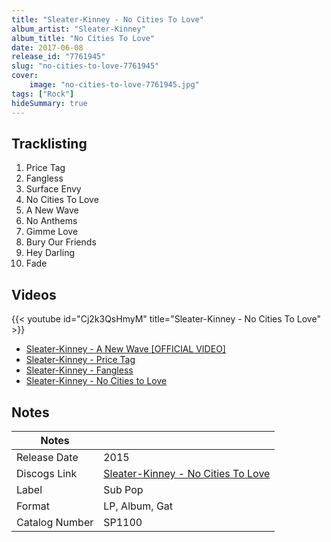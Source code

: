 ```yaml
---
title: "Sleater-Kinney - No Cities To Love"
album_artist: "Sleater-Kinney"
album_title: "No Cities To Love"
date: 2017-06-08
release_id: "7761945"
slug: "no-cities-to-love-7761945"
cover:
    image: "no-cities-to-love-7761945.jpg"
tags: ["Rock"]
hideSummary: true
---
```


## Tracklisting
1. Price Tag
2. Fangless
3. Surface Envy
4. No Cities To Love
5. A New Wave
6. No Anthems
7. Gimme Love
8. Bury Our Friends
9. Hey Darling
10. Fade

## Videos
{{< youtube id="Cj2k3QsHmyM" title="Sleater-Kinney - No Cities To Love" >}}
- [Sleater-Kinney - A New Wave [OFFICIAL VIDEO]](https://www.youtube.com/watch?v=Kc1htX3q-F0)
- [Sleater-Kinney - Price Tag](https://www.youtube.com/watch?v=TWc6knXULsw)
- [Sleater-Kinney - Fangless](https://www.youtube.com/watch?v=kV5ezv1yg0c)
- [Sleater-Kinney - No Cities to Love](https://www.youtube.com/watch?v=_jiX-Svw7KQ)

## Notes

| Notes          |             |
| ---------------| ----------- |
| Release Date   | 2015 |
| Discogs Link   | [Sleater-Kinney - No Cities To Love](https://www.discogs.com/release/7761945) |
| Label          | Sub Pop |
| Format         | LP, Album, Gat |
| Catalog Number | SP1100 |

